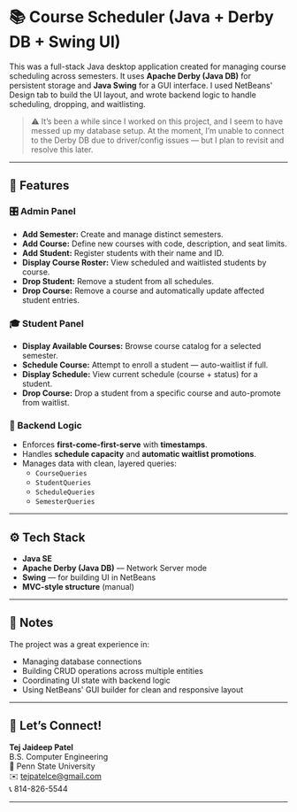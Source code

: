 # 📚 Course Scheduler (Java + Derby DB + Swing UI)

This was a full-stack Java desktop application created for managing course scheduling across semesters. It uses **Apache Derby (Java DB)** for persistent storage and **Java Swing** for a GUI interface. I used NetBeans' Design tab to build the UI layout, and wrote backend logic to handle scheduling, dropping, and waitlisting.

> ⚠️ It’s been a while since I worked on this project, and I seem to have messed up my database setup. At the moment, I’m unable to connect to the Derby DB due to driver/config issues — but I plan to revisit and resolve this later.

---

## 🧩 Features

### 🎛 Admin Panel

-   **Add Semester:** Create and manage distinct semesters.
-   **Add Course:** Define new courses with code, description, and seat limits.
-   **Add Student:** Register students with their name and ID.
-   **Display Course Roster:** View scheduled and waitlisted students by course.
-   **Drop Student:** Remove a student from all schedules.
-   **Drop Course:** Remove a course and automatically update affected student entries.

### 🎓 Student Panel

-   **Display Available Courses:** Browse course catalog for a selected semester.
-   **Schedule Course:** Attempt to enroll a student — auto-waitlist if full.
-   **Display Schedule:** View current schedule (course + status) for a student.
-   **Drop Course:** Drop a student from a specific course and auto-promote from waitlist.

### 🔁 Backend Logic

-   Enforces **first-come-first-serve** with **timestamps**.
-   Handles **schedule capacity** and **automatic waitlist promotions**.
-   Manages data with clean, layered queries:
    -   `CourseQueries`
    -   `StudentQueries`
    -   `ScheduleQueries`
    -   `SemesterQueries`

---

## ⚙️ Tech Stack

-   **Java SE**
-   **Apache Derby (Java DB)** — Network Server mode
-   **Swing** — for building UI in NetBeans
-   **MVC-style structure** (manual)

---

## 📝 Notes

The project was a great experience in:

-   Managing database connections
-   Building CRUD operations across multiple entities
-   Coordinating UI state with backend logic
-   Using NetBeans' GUI builder for clean and responsive layout

---

## 🧠 Let’s Connect!

**Tej Jaideep Patel**  
B.S. Computer Engineering  
📍 Penn State University  
✉️ tejpatelce@gmail.com  
📞 814-826-5544

---
